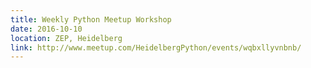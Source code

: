 ```yaml
---
title: Weekly Python Meetup Workshop
date: 2016-10-10
location: ZEP, Heidelberg
link: http://www.meetup.com/HeidelbergPython/events/wqbxllyvnbnb/
---
```

